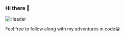 ### Hi there 👋

![Header](https://user-images.githubusercontent.com/101399811/178598367-6a09e318-e788-40af-b289-76d24abbf27e.png)

Feel free to follow along with my adventures in code😁


<!--
**Dnayir/Dnayir** is a ✨ _special_ ✨ repository because its `README.md` (this file) appears on your GitHub profile.

Here are some ideas to get you started:

- 🔭 I’m currently working on ...
- 🌱 I’m currently learning ...
- 👯 I’m looking to collaborate on ...
- 🤔 I’m looking for help with ...
- 💬 Ask me about ...
- 📫 How to reach me: ...
- 😄 Pronouns: ...
- ⚡ Fun fact: ...
-->
